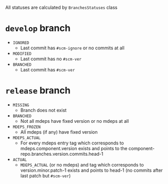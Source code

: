 All statuses are calculated by `BranchesStatuses` class

# `develop` branch
- `IGNORED`
  - Last commit has `#scm-ignore` or no commits at all
- `MODIFIED`
  - Last commit has no `#scm-ver`
- `BRANCHED`
  - Last commit has `#scm-ver`
  
# `release` branch
- `MISSING`
  - Branch does not exist
- `BRANCHED`
  - Not all mdeps have fixed version or no mdeps at all
- `MDEPS_FROZEN`
  - All mdeps (if any) have fixed version 
- `MDEPS_ACTUAL`
   - For every mdeps entry tag which corresponds to mdeps.component.version exists and points to the component-repo.branches.version.commits.head-1  
- `ACTUAL`
  - `MDEPS_ACTUAL` (or no mdeps) and tag which corresponds to version.minor.patch-1 exists and points to head-1 (no commits after last patch but `#scm-ver`)
  
